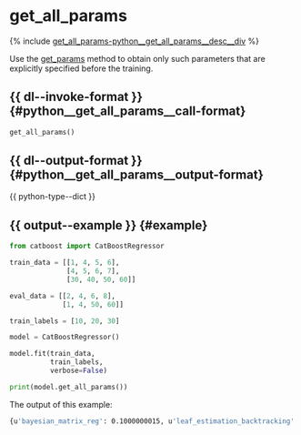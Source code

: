 # get_all_params

{% include [get_all_params-python__get_all_params__desc__div](../_includes/work_src/reusage-python/python__get_all_params__desc__div.md) %}


Use the [get_params](python-reference_catboostregressor_get_params.md) method to obtain only such parameters that are explicitly specified before the training.

## {{ dl--invoke-format }} {#python__get_all_params__call-format}

```python
get_all_params()
```

## {{ dl--output-format }} {#python__get_all_params__output-format}

{{ python-type--dict }}

## {{ output--example }} {#example}

```python
from catboost import CatBoostRegressor

train_data = [[1, 4, 5, 6],
              [4, 5, 6, 7],
              [30, 40, 50, 60]]

eval_data = [[2, 4, 6, 8],
             [1, 4, 50, 60]]

train_labels = [10, 20, 30]

model = CatBoostRegressor()

model.fit(train_data,
          train_labels,
          verbose=False)

print(model.get_all_params())

```
The output of this example:
```bash
{u'bayesian_matrix_reg': 0.1000000015, u'leaf_estimation_backtracking': u'AnyImprovement', u'has_time': False, u'classes_count': 0, u'iterations': 1000, u'bagging_temperature': 1, u'task_type': u'CPU', u'sampling_frequency': u'PerTree', u'loss_function': u'RMSE', u'l2_leaf_reg': 3, u'border_count': 254, u'boosting_type': u'Ordered', u'bootstrap_type': u'Bayesian', u'rsm': 1, u'use_best_model': False, u'leaf_estimation_iterations': 1, u'random_seed': 0, u'eval_metric': u'RMSE', u'permutation_count': 4, u'learning_rate': 0.02999999933, u'fold_permutation_block': 0, u'best_model_min_trees': 1, u'approx_on_full_history': False, u'model_size_reg': 0.5, u'feature_border_type': u'GreedyLogSum', u'random_strength': 1, u'depth': 6, u'fold_len_multiplier': 2, u'nan_mode': u'Min', u'leaf_estimation_method': u'Newton'}
```

